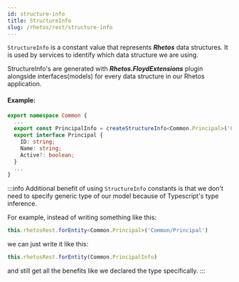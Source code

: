 ```yaml
---
id: structure-info
title: StructureInfo
slug: /rhetos/rest/structure-info
---
```


`StructureInfo` is a constant value that represents ***Rhetos*** data structures. It is used by services to
identify which data structure we are using.

StructureInfo's are generated with ***Rhetos.FloydExtensions*** plugin alongside interfaces(models) for every data structure in our Rhetos application.

#### Example: 
```typescript title="rhetos-model.ts"
export namespace Common {
  ...
  export const PrincipalInfo = createStructureInfo<Common.Principal>('Common/Principal');
  export interface Principal {
    ID: string;
    Name: string;
    Active?: boolean;
  }
  ...
}
```

:::info
Additional benefit of using `StructureInfo` constants is that we don't need to specify generic type of our model because of Typescript's type inference.

For example, instead of writing something like this:
```ts
this.rhetosRest.forEntity<Common.Principal>('Common/Principal')
```

we can just write it like this:
```ts
this.rhetosRest.forEntity(Common.PrincipalInfo)
```

and still get all the benefits like we declared the type specifically.
:::
